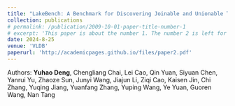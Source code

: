 ```yaml
---
title: "LakeBench: A Benchmark for Discovering Joinable and Unionable Tables in Data Lakes"
collection: publications
# permalink: /publication/2009-10-01-paper-title-number-1
# excerpt: 'This paper is about the number 1. The number 2 is left for future work.'
date: 2024-8-25
venue: 'VLDB'
paperurl: 'http://academicpages.github.io/files/paper2.pdf'
---
```

<!-- This paper is about the number 1. The number 2 is left for future work. -->
Authors: **Yuhao Deng**, Chengliang Chai, Lei Cao, Qin Yuan, Siyuan Chen, Yanrui Yu, Zhaoze Sun, Junyi Wang, Jiajun Li, Ziqi Cao, Kaisen Jin, Chi Zhang, Yuqing Jiang, Yuanfang Zhang, Yuping Wang, Ye Yuan, Guoren Wang, Nan Tang

